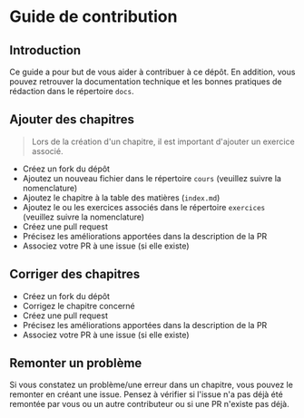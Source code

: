 # Guide de contribution

## Introduction

Ce guide a pour but de vous aider à contribuer à ce dépôt.
En addition, vous pouvez retrouver la documentation technique et les bonnes pratiques de rédaction dans le répertoire `docs`.

## Ajouter des chapitres

> Lors de la création d'un chapitre, il est important d'ajouter un exercice associé.

- Créez un fork du dépôt
- Ajoutez un nouveau fichier dans le répertoire `cours` (veuillez suivre la nomenclature)
- Ajoutez le chapitre à la table des matières (`index.md`)
- Ajoutez le ou les exercices associés dans le répertoire `exercices` (veuillez suivre la nomenclature)
- Créez une pull request
- Précisez les améliorations apportées dans la description de la PR
- Associez votre PR à une issue (si elle existe)

## Corriger des chapitres

- Créez un fork du dépôt
- Corrigez le chapitre concerné
- Créez une pull request
- Précisez les améliorations apportées dans la description de la PR
- Associez votre PR à une issue (si elle existe)

## Remonter un problème

Si vous constatez un problème/une erreur dans un chapitre, vous pouvez le remonter en créant une issue.
Pensez à vérifier si l'issue n'a pas déjà été remontée par vous ou un autre contributeur ou si une PR n'existe pas déjà.